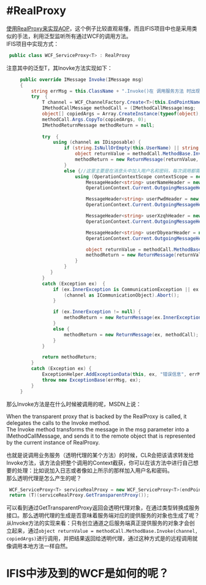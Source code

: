#RealProxy
============
[使用RealProxy来实现AOP](http://www.cnblogs.com/hb_cattle/archive/2011/10/17/2215970.html)，这个例子比较直观易懂，而且IFIS项目中也是采用类似的手法，利用泛型监听所有通过WCF的调用方法。<br>
IFIS项目中实现方式：<br>
 ```C#
  public class WCF_ServiceProxy<T> : RealProxy
 ```
注意其中的泛型T，其Inovke方法实现如下：<br>
 >
   ```C#
        public override IMessage Invoke(IMessage msg)
        {
            string errMsg = this.ClassName + ".Invoke()在 调用服务方法 时出现错误！";
            try  {
                T channel = WCF_ChannelFactory.Create<T>(this.EndPointName, this.AS_Protocol, this.UrlFix, this.UserName, this.PWD, this.AS_IP, this.AS_Port, this.AS_PK).CreateChannel();
                IMethodCallMessage methodCall = (IMethodCallMessage)msg;
                object[] copiedArgs = Array.CreateInstance(typeof(object), methodCall.Args.Length) as object[];
                methodCall.Args.CopyTo(copiedArgs, 0);
                IMethodReturnMessage methodReturn = null;
                
                try  {
                    using (channel as IDisposable) {
                        if (string.IsNullOrEmpty(this.UserName) || string.IsNullOrEmpty(this.PWD)) {
                            object returnValue = methodCall.MethodBase.Invoke(channel, copiedArgs);
                            methodReturn = new ReturnMessage(returnValue, copiedArgs, copiedArgs.Length, methodCall.LogicalCallContext, methodCall);
                        }
                        else {//这里主要是在消息头中加入用户名和密码，每次调用都需要进行校验。
                            using (OperationContextScope contextScope = new OperationContextScope(channel as IContextChannel)) {
                                MessageHeader<string> userNameHeader = new MessageHeader<string>(this.UserName);
                                OperationContext.Current.OutgoingMessageHeaders.Add(userNameHeader.GetUntypedHeader("ClientUserCode", "http://www.hebcz.gov.cn"));

                                MessageHeader<string> userPwdHeader = new MessageHeader<string>(this.PWD);
                                OperationContext.Current.OutgoingMessageHeaders.Add(userPwdHeader.GetUntypedHeader("ClientUserPwd", "http://www.hebcz.gov.cn"));

                                MessageHeader<string> userXzqhHeader = new MessageHeader<string>(this.XzqhBm);
                                OperationContext.Current.OutgoingMessageHeaders.Add(userXzqhHeader.GetUntypedHeader("ClientXzqhBm", "http://www.hebcz.gov.cn"));

                                MessageHeader<string> userDbyearHeader = new MessageHeader<string>(this.DbYear);
                                OperationContext.Current.OutgoingMessageHeaders.Add(userDbyearHeader.GetUntypedHeader("ClientDbYear", "http://www.hebcz.gov.cn"));

                                object returnValue = methodCall.MethodBase.Invoke(channel, copiedArgs);
                                methodReturn = new ReturnMessage(returnValue, copiedArgs, copiedArgs.Length, methodCall.LogicalCallContext, methodCall);
                            }
                        }
                   }
                }
                catch (Exception ex)  {
                    if (ex.InnerException is CommunicationException || ex.InnerException is TimeoutException) {
                        (channel as ICommunicationObject).Abort();
                    }

                    if (ex.InnerException != null) {
                        methodReturn = new ReturnMessage(ex.InnerException, methodCall);
                    }
                    else {
                        methodReturn = new ReturnMessage(ex, methodCall);
                    }
                }

                return methodReturn;
            }
            catch (Exception ex) {
                ExceptionHelper.AddExceptionData(this, ex, "错误信息", errMsg);
                throw new ExceptionBase(errMsg, ex);
            }
        }
 ```       
        
那么Invoke方法是在什么时候被调用的呢，MSDN上说：<br>

>
When the transparent proxy that is backed by the RealProxy is called, it delegates the calls to the Invoke method. <br>
The Invoke method transforms the message in the msg parameter into a IMethodCallMessage, and sends it to the remote object that is represented by the current instance of RealProxy.

也就是说调用业务服务（透明代理的某个方法）的时候，CLR会把该请求转发给Invoke方法，该方法会把整个调用的Context截获，你可以在该方法中进行自己想要的处理：比如说加入日志或者像如上所示的那样加入用户名和密码。<br>
那么透明代理是怎么产生的呢？<br>
>
 ```C#
  WCF_ServiceProxy<T> serviceRealProxy = new WCF_ServiceProxy<T>(endPointName, this.AppCfg.AS_Protocol, urlFix, this.UserCode, this.UserPWD,this.XzqhBm,this.DbYear, this.AppCfg.AS_IP, this.AppCfg.AS_Port, this.AppCfg.AS_PK);
  return (T)(serviceRealProxy.GetTransparentProxy());
 ```
 可以看到通过GetTransparentProxy返回会透明代理对象，在通过类型转换成服务接口。那么透明代理的生成是否意味着服务端对应的提供服务的对象也生成了呢？从Invoke方法的实现来看：只有创立通道之后服务端真正提供服务的对象才会创立起来，通过`object returnValue = methodCall.MethodBase.Invoke(channel, copiedArgs)`进行调用，并把结果返回给透明代理，通过这种方式是的远程调用就像调用本地方法一样自然。<br>
 
 IFIS中涉及到的WCF是如何的呢？<br>
 ================================
 
 
